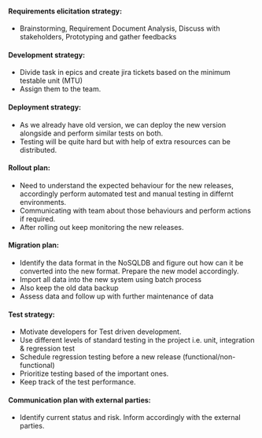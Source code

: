 #### Requirements elicitation strategy: ####
* Brainstorming, Requirement Document Analysis, Discuss with stakeholders, Prototyping and gather feedbacks


#### Development strategy: ####
* Divide task in epics and create jira tickets based on the minimum testable unit (MTU)
* Assign them to the team.


#### Deployment strategy: ####
* As we already have old version, we can deploy the new version alongside and perform similar tests on both.
* Testing will be quite hard but with help of extra resources can be distributed.


#### Rollout plan: ####
* Need to understand the expected behaviour for the new releases, accordingly perform automated test and manual testing in differnt environments.
* Communicating with team about those behaviours and perform actions if required.
* After rolling out keep monitoring the new releases.


#### Migration plan: ####
* Identify the data format in the NoSQLDB and figure out how can it be converted into the new format.
Prepare the new model accordingly.
* Import all data into the new system using batch process
* Also keep the old data backup
* Assess data and follow up with further maintenance of data


#### Test strategy: ####
* Motivate developers for Test driven development.
* Use different levels of standard testing in the project i.e. unit, integration & regression test
* Schedule regression testing before a new release (functional/non-functional)
* Prioritize testing based of the important ones.
* Keep track of the test performance.



#### Communication plan with external parties: ####
* Identify current status and risk. Inform accordingly with the external parties.
